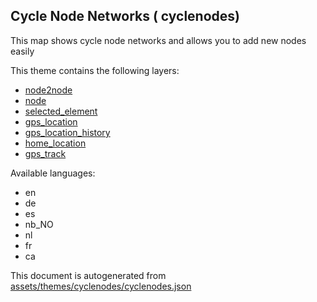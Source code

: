 

 Cycle Node Networks ( cyclenodes) 
-----------------------------------



This map shows cycle node networks and allows you to add new nodes easily

This theme contains the following layers:



  - [node2node](../Layers/node2node.md)
  - [node](../Layers/node.md)
  - [selected_element](../Layers/selected_element.md)
  - [gps_location](../Layers/gps_location.md)
  - [gps_location_history](../Layers/gps_location_history.md)
  - [home_location](../Layers/home_location.md)
  - [gps_track](../Layers/gps_track.md)


Available languages:



  - en
  - de
  - es
  - nb_NO
  - nl
  - fr
  - ca
 

This document is autogenerated from [assets/themes/cyclenodes/cyclenodes.json](https://github.com/pietervdvn/MapComplete/blob/develop/assets/themes/cyclenodes/cyclenodes.json)